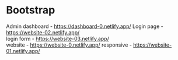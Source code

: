 # Bootstrap

Admin dashboard - https://dashboard-0.netlify.app/
Login page - https://website-02.netlify.app/ <br/>
login form - https://website-03.netlify.app/  <br/>
website - https://website-0.netlify.app/
responsive - https://website-01.netlify.app/
